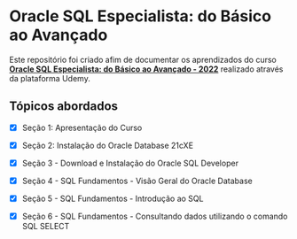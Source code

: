 # Oracle SQL Especialista: do Básico ao Avançado

Este repositório foi criado afim de documentar os aprendizados do curso [**Oracle SQL Especialista: do Básico ao Avançado - 2022**](https://www.udemy.com/course/oracle-sql-especialista-do-basico-ao-avancado-completo/) realizado através da plataforma Udemy.

## Tópicos abordados

- [x] Seção 1: Apresentação do Curso
- [x] Seção 2: Instalação do Oracle Database 21cXE
- [x] Seção 3 - Download e Instalação do Oracle SQL Developer
- [x] Seção 4 - SQL Fundamentos - Visão Geral do Oracle Database
- [x] Seção 5 - SQL Fundamentos - Introdução ao SQL
- [x] Seção 6 - SQL Fundamentos - Consultando dados utilizando o comando SQL SELECT







